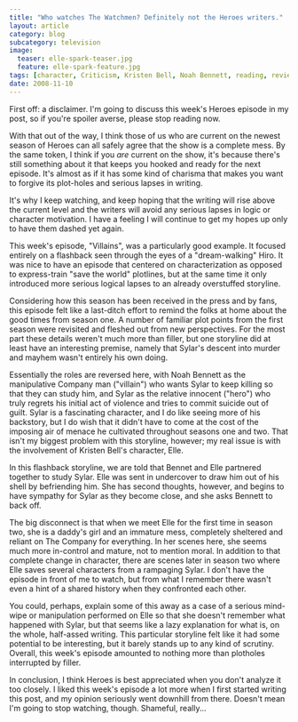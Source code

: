 ```yaml
---
title: "Who watches The Watchmen? Definitely not the Heroes writers."
layout: article
category: blog
subcategory: television
image:
  teaser: elle-spark-teaser.jpg
  feature: elle-spark-feature.jpg
tags: [character, Criticism, Kristen Bell, Noah Bennett, reading, review, Writing]
date: 2008-11-10
---
```


First off: a disclaimer. I'm going to discuss this week's Heroes episode in my post, so if you're spoiler averse, please stop reading now.

With that out of the way, I think those of us who are current on the newest season of Heroes can all safely agree that the show is a complete mess. By the same token, I think if you *are* current on the show, it's because there's still something about it that keeps you hooked and ready for the next episode. It's almost as if it has some kind of charisma that makes you want to forgive its plot-holes and serious lapses in writing.

It's why I keep watching, and keep hoping that the writing will rise above the current level and the writers will avoid any serious lapses in logic or character motivation. I have a feeling I will continue to get my hopes up only to have them dashed yet again.

This week's episode, "Villains", was a particularly good example. It focused entirely on a flashback seen through the eyes of a "dream-walking" Hiro. It was nice to have an episode that centered on characterization as opposed to express-train "save the world" plotlines, but at the same time it only introduced more serious logical lapses to an already overstuffed storyline.

Considering how this season has been received in the press and by fans, this episode felt like a last-ditch effort to remind the folks at home about the good times from season one. A number of familiar plot points from the first season were revisited and fleshed out from new perspectives. For the most part these details weren't much more than filler, but one storyline did at least have an interesting premise, namely that Sylar's descent into murder and mayhem wasn't entirely his own doing.

Essentially the roles are reversed here, with Noah Bennett as the manipulative Company man ("villain") who wants Sylar to keep killing so that they can study him, and Sylar as the relative innocent ("hero") who truly regrets his initial act of violence and tries to commit suicide out of guilt. Sylar is a fascinating character, and I do like seeing more of his backstory, but I do wish that it didn't have to come at the cost of the imposing air of menace he cultivated throughout seasons one and two. That isn't my biggest problem with this storyline, however; my real issue is with the involvement of Kristen Bell's character, Elle.

In this flashback storyline, we are told that Bennet and Elle partnered together to study Sylar. Elle was sent in undercover to draw him out of his shell by befriending him. She has second thoughts, however, and begins to have sympathy for Sylar as they become close, and she asks Bennett to back off.

The big disconnect is that when we meet Elle for the first time in season two, she is a daddy's girl and an immature mess, completely sheltered and reliant on The Company for everything. In her scenes here, she seems much more in-control and mature, not to mention moral. In addition to that complete change in character, there are scenes later in season two where Elle saves several characters from a rampaging Sylar. I don't have the episode in front of me to watch, but from what I remember there wasn't even a hint of a shared history when they confronted each other.

You could, perhaps, explain some of this away as a case of a serious mind-wipe or manipulation performed on Elle so that she doesn't remember what happened with Sylar, but that seems like a lazy explanation for what is, on the whole, half-assed writing. This particular storyline felt like it had some potential to be interesting, but it barely stands up to any kind of scrutiny. Overall, this week's episode amounted to nothing more than plotholes interrupted by filler.

In conclusion, I think Heroes is best appreciated when you don't analyze it too closely. I liked this week's episode a lot more when I first started writing this post, and my opinion seriously went downhill from there. Doesn't mean I'm going to stop watching, though. Shameful, really...